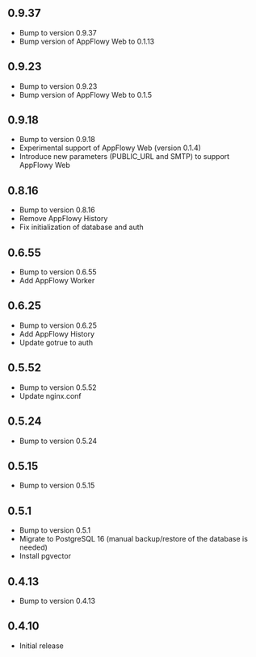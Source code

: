 ## 0.9.37

- Bump to version 0.9.37
- Bump version of AppFlowy Web to 0.1.13

## 0.9.23

- Bump to version 0.9.23
- Bump version of AppFlowy Web to 0.1.5

## 0.9.18

- Bump to version 0.9.18
- Experimental support of AppFlowy Web (version 0.1.4)
- Introduce new parameters (PUBLIC_URL and SMTP) to support AppFlowy Web

## 0.8.16

- Bump to version 0.8.16
- Remove AppFlowy History
- Fix initialization of database and auth

## 0.6.55

- Bump to version 0.6.55
- Add AppFlowy Worker

## 0.6.25

- Bump to version 0.6.25
- Add AppFlowy History
- Update gotrue to auth

## 0.5.52

- Bump to version 0.5.52
- Update nginx.conf

## 0.5.24

- Bump to version 0.5.24

## 0.5.15

- Bump to version 0.5.15

## 0.5.1

- Bump to version 0.5.1
- Migrate to PostgreSQL 16 (manual backup/restore of the database is needed)
- Install pgvector

## 0.4.13

- Bump to version 0.4.13

## 0.4.10

- Initial release
